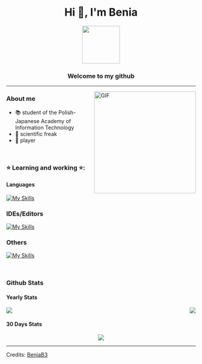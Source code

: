 
<h1 align="center">Hi 👋, I'm Benia</h1>
<div id="header" align="center">

  <img src="https://media.giphy.com/media/v1.Y2lkPTc5MGI3NjExZmFmZTExYTBjNjI3ZTEyYTIwMDhjN2E2YzNiMDhlMDU1NDg1MmRkMyZjdD1n/6vj5quVNRhoQw/giphy.gif" width="100"/>
</div>
<h3 align="center">Welcome to my github </h3>





----






<img align="right" height="270px" alt="GIF" src="https://user-images.githubusercontent.com/104169955/221680189-a0f02da4-2548-4565-a786-71201db22a46.gif" />

### About me
- 📚 student of the Polish-Japanese Academy of Information Technology
- 🌌 scientific freak
- 👾 player

<br>

### ⭐ Learning and working ⭐: 
#### Languages
[![My Skills](https://skillicons.dev/icons?i=java,python,cpp,&theme=dark)](https://skillicons.dev)

### IDEs/Editors

[![My Skills](https://skillicons.dev/icons?i=vscode,idea,vim&theme=dark)](https://skillicons.dev)

### Others
[![My Skills](https://skillicons.dev/icons?i=git&theme=dark)](https://skillicons.dev)


   

<br>



### Github Stats

#### Yearly Stats

<div style="display: flex; justify-content: space-between; align-items: center;">
    <a href="https://wakatime.com">
        <img src="https://wakatime.com/share/@BeniaB3/d0d27719-8f86-49e2-b351-334c4606879c.png" />
    </a>
    <a href="https://wakatime.com">
        <img src="https://wakatime.com/share/@BeniaB3/6b17605b-5d20-43e3-ad23-75fb892f3bc9.png" />
    </a>
</div>


#### 30 Days Stats

<div style="text-align: center;">
  <a href="https://wakatime.com"><img src="https://wakatime.com/share/@BeniaB3/cf7adeab-ccba-4ae5-9871-36dcf2de8551.png" /></a>
</div>

-----
Credits: [BeniaB3](https://github.com/beniab3)




